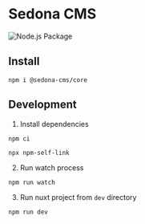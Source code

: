 # Sedona CMS

![Node.js Package](https://github.com/sedona-cms/core/workflows/Node.js%20Package/badge.svg)

## Install

`npm i @sedona-cms/core`

## Development

1. Install dependencies

`npm ci`

`npx npm-self-link`

2. Run watch process

`npm run watch`

3. Run nuxt project from `dev` directory

`npm run dev`
